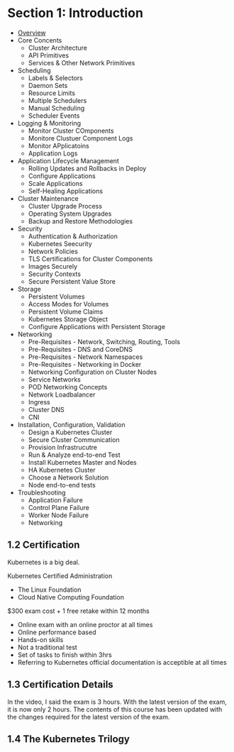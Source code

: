 # Section 1: Introduction

- [Overview](https://www.udemy.com/course/certified-kubernetes-administrator-with-practice-tests/learn/lecture/14224074#overview)
- Core Concents
    - Cluster Architecture
    - API Primitives
    - Services & Other Network Primitives
- Scheduling
    - Labels & Selectors
    - Daemon Sets
    - Resource Limits
    - Multiple Schedulers
    - Manual Scheduling
    - Scheduler Events
- Logging & Monitoring
    - Monitor Cluster COmponents
    - Monitore Clustuer Component Logs
    - Monitor APplicatoins
    - Application Logs
- Application Lifecycle Management
    - Rolling Updates and Rollbacks in Deploy
    - Configure Applications
    - Scale Applications
    - Self-Healing Applications
- Cluster Maintenance
    - Cluster Upgrade Process
    - Operating System Upgrades
    - Backup and Restore Methodologies
- Security
    - Authentication & Authorization
    - Kubernetes Seecurity
    - Network Policies
    - TLS Certifications for Cluster Components
    - Images Securely
    - Security Contexts
    - Secure Persistent Value Store
- Storage
    - Persistent Volumes
    - Access Modes for Volumes
    - Persistent Volume Claims
    - Kubernetes Storage Object
    - Configure Applications with Persistent Storage
- Networking
    - Pre-Requisites - Network, Switching, Routing, Tools
    - Pre-Requisites - DNS and CoreDNS
    - Pre-Requisites - Network Namespaces
    - Pre-Requisites - Networking in Docker
    - Networking Configuration on Cluster Nodes
    - Service Networks
    - POD Networking Concepts
    - Network Loadbalancer
    - Ingress
    - Cluster DNS
    - CNI
- Installation, Configuration, Validation
    - Design a Kubernetes Cluster
    - Secure Cluster Communication
    - Provision Infrastrucutre
    - Run & Analyze end-to-end Test
    - Install Kubernetes Master and Nodes
    - HA Kubernetes Cluster
    - Choose a Network Solution
    - Node end-to-end tests
- Troubleshooting
    - Application Failure
    - Control Plane Failure
    - Worker Node Failure
    - Networking


## 1.2 Certification

Kubernetes is a big deal.

Kubernetes Certified Administration
- The Linux Foundation
- Cloud Native Computing Foundation

$300 exam cost + 1 free retake within 12 months
- Online exam with an online proctor at all times
- Online performance based
- Hands-on skills
- Not a traditional test
- Set of tasks to finish within 3hrs
- Referring to Kubernetes official documentation is acceptible at all times


## 1.3 Certification Details

In the video, I said the exam is 3 hours. With the latest version of the exam, it is now only 2 hours.
The contents of this course has been updated with the changes required for the latest version of the exam.


## 1.4 The Kubernetes Trilogy
